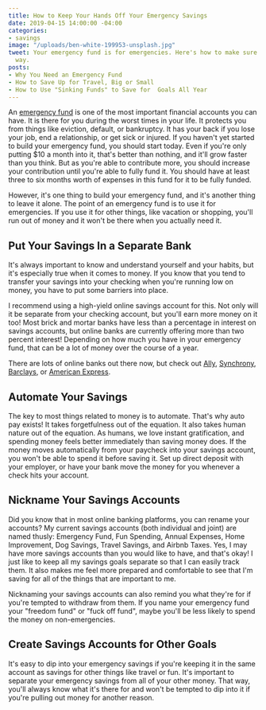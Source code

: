 ```yaml
---
title: How to Keep Your Hands Off Your Emergency Savings
date: 2019-04-15 14:00:00 -04:00
categories:
- savings
image: "/uploads/ben-white-199953-unsplash.jpg"
tweet: Your emergency fund is for emergencies. Here's how to make sure it stays that
  way.
posts:
- Why You Need an Emergency Fund
- How to Save Up for Travel, Big or Small
- How to Use "Sinking Funds" to Save for  Goals All Year
---
```


An [emergency fund](https://www.maggiegermano.com/blog/you-need-an-emergency-fund) is one of the most important financial accounts you can have. It is there for you during the worst times in your life. It protects you from things like eviction, default, or bankruptcy. It has your back if you lose your job, end a relationship, or get sick or injured. If you haven't yet started to build your emergency fund, you should start today. Even if you're only putting $10 a month into it, that's better than nothing, and it'll grow faster than you think. But as you're able to contribute more, you should increase your contribution until you're able to fully fund it. You should have at least three to six months worth of expenses in this fund for it to be fully funded.

However, it's one thing to build your emergency fund, and it's another thing to leave it alone. The point of an emergency fund is to use it for emergencies. If you use it for other things, like vacation or shopping, you'll run out of money and it won't be there when you actually need it.

## Put Your Savings In a Separate Bank

It's always important to know and understand yourself and your habits, but it's especially true when it comes to money. If you know that you tend to transfer your savings into your checking when you're running low on money, you have to put some barriers into place.

I recommend using a high-yield online savings account for this. Not only will it be separate from your checking account, but you'll earn more money on it too! Most brick and mortar banks have less than a percentage in interest on savings accounts, but online banks are currently offering more than two percent interest! Depending on how much you have in your emergency fund, that can be a lot of money over the course of a year. 

There are lots of online banks out there now, but check out [Ally](https://www.ally.com/), [Synchrony](https://www.synchronybank.com), [Barclays](https://www.banking.barclaysus.com/online-savings.html?gclid=CPjur5PRyOECFeKsswodJDsImg&refid=BBDGLPSOSS0L0113&ef_id=EAIaIQobChMI9uXDkNHI4QIVgh6GCh2U5wX9EAAYASABEgKTXPD_BwE:G:s&s_kwcid=AL!5187!3!311902234218!e!!g!!barclays), or [American Express](https://save.americanexpress.com/d/hysa/?utm_stlnk=HighYield_OpenAccount&utm_mcid=3575486&utm_source=google&utm_medium=cpc&utm_term=american%20express%20savings&utm_cmpid=1660828257&utm_adgid=65673407402&utm_tgtid=kwd-3904654054&utm_mt=e&utm_adid=319956731964&utm_dvc=c&utm_ntwk=g&utm_adpos=1t1&utm_plcmnt=&utm_locphysid=9007733&utm_locintid=&utm_feeditemid=57236815775&utm_devicemdl=&utm_plcmnttgt=&utm_programname=brand&gclid=EAIaIQobChMI3NbhmdHI4QIVFVqGCh22tAN5EAAYASABEgLONvD_BwE). 

## Automate Your Savings

The key to most things related to money is to automate. That's why auto pay exists! It takes forgetfulness out of the equation. It also takes human nature out of the equation. As humans, we love instant gratification, and spending money feels better immediately than saving money does. If the money moves automatically from your paycheck into your savings account, you won't be able to spend it before saving it. Set up direct deposit with your employer, or have your bank move the money for you whenever a check hits your account. 

## Nickname Your Savings Accounts

Did you know that in most online banking platforms, you can rename your accounts? My current savings accounts (both individual and joint) are named thusly: Emergency Fund, Fun Spending, Annual Expenses, Home Improvement, Dog Savings, Travel Savings, and Airbnb Taxes. Yes, I may have more savings accounts than you would like to have, and that's okay! I just like to keep all my savings goals separate so that I can easily track them. It also makes me feel more prepared and comfortable to see that I'm saving for all of the things that are important to me.

Nicknaming your savings accounts can also remind you what they're for if you're tempted to withdraw from them. If you name your emergency fund your "freedom fund" or "fuck off fund", maybe you'll be less likely to spend the money on non-emergencies. 

## Create Savings Accounts for Other Goals

It's easy to dip into your emergency savings if you're keeping it in the same account as savings for other things like travel or fun. It's important to separate your emergency savings from all of your other money. That way, you'll always know what it's there for and won't be tempted to dip into it if you're pulling out money for another reason.